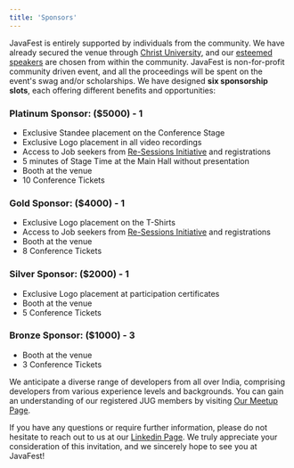 ```yaml
---
title: 'Sponsors'
---
```


JavaFest is entirely supported by individuals from the community. We have already secured the venue through [Christ University](https://en.m.wikipedia.org/wiki/File:Christ_University_Auditorium.jpg), and our [esteemed speakers](/speakers/) are chosen from within the community. JavaFest is non-for-profit community driven event, and all the proceedings will be spent on the event's swag and/or scholarships. We have designed **six sponsorship slots**, each offering different benefits and opportunities:

### Platinum Sponsor: ($5000) - 1

- Exclusive Standee placement on the Conference Stage
- Exclusive Logo placement in all video recordings
- Access to Job seekers from [Re-Sessions Initiative](https://www.linkedin.com/posts/javafest_javafest-economicimpact-recession-activity-7068085771496271872-OJiN?utm_source=share&utm_medium=member_desktop) and registrations
- 5 minutes of Stage Time at the Main Hall without presentation
- Booth at the venue
- 10 Conference Tickets

### Gold Sponsor: ($4000) - 1

- Exclusive Logo placement on the T-Shirts
- Access to Job seekers from [Re-Sessions Initiative](https://www.linkedin.com/posts/javafest_javafest-economicimpact-recession-activity-7068085771496271872-OJiN?utm_source=share&utm_medium=member_desktop) and registrations
- Booth at the venue
- 8 Conference Tickets

### Silver Sponsor: ($2000) - 1

- Exclusive Logo placement at participation certificates
- Booth at the venue
- 5 Conference Tickets

### Bronze Sponsor: ($1000) - 3

- Booth at the venue
- 3 Conference Tickets

We anticipate a diverse range of developers from all over India, comprising developers from various experience levels and backgrounds. You can gain an understanding of our registered JUG members by visiting [Our Meetup Page](https://www.meetup.com/bangalorejug/members/).

If you have any questions or require further information, please do not hesitate to reach out to us at our [Linkedin Page](https://www.linkedin.com/company/javafest). We truly appreciate your consideration of this invitation, and we sincerely hope to see you at JavaFest!
